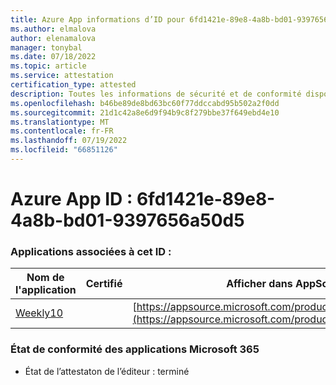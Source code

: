 ```yaml
---
title: Azure App informations d’ID pour 6fd1421e-89e8-4a8b-bd01-9397656a50d5
ms.author: elmalova
author: elenamalova
manager: tonybal
ms.date: 07/18/2022
ms.topic: article
ms.service: attestation
certification_type: attested
description: Toutes les informations de sécurité et de conformité disponibles pour 6fd1421e-89e8-4a8b-bd01-9397656a50d5.
ms.openlocfilehash: b46be89de8bd63bc60f77ddccabd95b502a2f0dd
ms.sourcegitcommit: 21d1c42a8e6d9f94b9c8f279bbe37f649ebd4e10
ms.translationtype: MT
ms.contentlocale: fr-FR
ms.lasthandoff: 07/19/2022
ms.locfileid: "66851126"
---
```

# <a name="azure-app-id-6fd1421e-89e8-4a8b-bd01-9397656a50d5"></a>Azure App ID : 6fd1421e-89e8-4a8b-bd01-9397656a50d5


### <a name="apps-associated-with-this-id"></a>Applications associées à cet ID :
| **Nom de l'application** | **Certifié** | **Afficher dans AppSource** |
|--------------|---------------|-----------------------|
| [Weekly10](../forward/WA200001441.md) |  | [https://appsource.microsoft.com/product/office/WA200001441](https://appsource.microsoft.com/product/office/WA200001441) |

### <a name="microsoft-365-app-compliance-status"></a>État de conformité des applications Microsoft 365
- État de l’attestaton de l’éditeur : terminé
